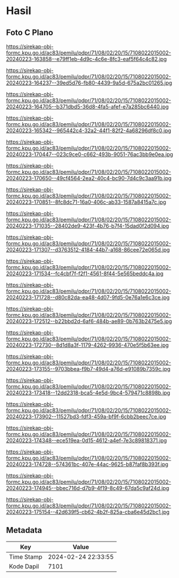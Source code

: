# Hasil

## Foto C Plano

https://sirekap-obj-formc.kpu.go.id/ac83/pemilu/pdpr/71/08/02/20/15/7108022015002-20240223-163858--e79ff1eb-4d9c-4c6e-8fc3-eaf5f64c4c82.jpg

https://sirekap-obj-formc.kpu.go.id/ac83/pemilu/pdpr/71/08/02/20/15/7108022015002-20240223-164237--39ed5d76-fb80-4439-9a5d-675a2bc01265.jpg

https://sirekap-obj-formc.kpu.go.id/ac83/pemilu/pdpr/71/08/02/20/15/7108022015002-20240223-164705--b371dbd5-36d8-4fa5-afef-e7a285bc6440.jpg

https://sirekap-obj-formc.kpu.go.id/ac83/pemilu/pdpr/71/08/02/20/15/7108022015002-20240223-165342--965442c4-32a2-44f1-82f2-4a68296df8c0.jpg

https://sirekap-obj-formc.kpu.go.id/ac83/pemilu/pdpr/71/08/02/20/15/7108022015002-20240223-170447--023c9ce0-c662-493b-9051-76ac3bb9e0ea.jpg

https://sirekap-obj-formc.kpu.go.id/ac83/pemilu/pdpr/71/08/02/20/15/7108022015002-20240223-170650--49cf4564-2ea2-40c4-bc90-7d4c9c3aa91b.jpg

https://sirekap-obj-formc.kpu.go.id/ac83/pemilu/pdpr/71/08/02/20/15/7108022015002-20240223-170851--8fc8dc71-16a0-406c-ab33-1587a8415a7c.jpg

https://sirekap-obj-formc.kpu.go.id/ac83/pemilu/pdpr/71/08/02/20/15/7108022015002-20240223-171035--28402de9-423f-4b76-b7f4-15dad0f2d094.jpg

https://sirekap-obj-formc.kpu.go.id/ac83/pemilu/pdpr/71/08/02/20/15/7108022015002-20240223-171307--d3763512-4184-44b7-a168-86cee72e065d.jpg

https://sirekap-obj-formc.kpu.go.id/ac83/pemilu/pdpr/71/08/02/20/15/7108022015002-20240223-171534--fc4cbf7f-f2f1-4561-8f44-5e565beddc4a.jpg

https://sirekap-obj-formc.kpu.go.id/ac83/pemilu/pdpr/71/08/02/20/15/7108022015002-20240223-171728--d80c82da-ea48-4d07-9fd5-0e76a1e6c3ce.jpg

https://sirekap-obj-formc.kpu.go.id/ac83/pemilu/pdpr/71/08/02/20/15/7108022015002-20240223-172512--b22bbd2d-6af6-484b-ae89-0b763b2475e5.jpg

https://sirekap-obj-formc.kpu.go.id/ac83/pemilu/pdpr/71/08/02/20/15/7108022015002-20240223-172730--8d1d8a3f-1179-4262-9936-470e5f5b63ee.jpg

https://sirekap-obj-formc.kpu.go.id/ac83/pemilu/pdpr/71/08/02/20/15/7108022015002-20240223-173155--9703bbea-f9b7-49d4-a76d-e91089b7359c.jpg

https://sirekap-obj-formc.kpu.go.id/ac83/pemilu/pdpr/71/08/02/20/15/7108022015002-20240223-173418--12dd2318-bca5-4e5d-9bc4-579471c8898b.jpg

https://sirekap-obj-formc.kpu.go.id/ac83/pemilu/pdpr/71/08/02/20/15/7108022015002-20240223-173902--11527bd3-fdf3-459a-bf9f-6cbb2beec7ce.jpg

https://sirekap-obj-formc.kpu.go.id/ac83/pemilu/pdpr/71/08/02/20/15/7108022015002-20240223-174348--ece519ea-0d15-4612-a4ef-7e3c89818371.jpg

https://sirekap-obj-formc.kpu.go.id/ac83/pemilu/pdpr/71/08/02/20/15/7108022015002-20240223-174728--574361bc-407e-44ac-9625-b87faf8b393f.jpg

https://sirekap-obj-formc.kpu.go.id/ac83/pemilu/pdpr/71/08/02/20/15/7108022015002-20240223-174945--bbec716d-d7b9-4f19-8c49-67da5c9af24d.jpg

https://sirekap-obj-formc.kpu.go.id/ac83/pemilu/pdpr/71/08/02/20/15/7108022015002-20240223-175154--42d639f5-cb62-4b2f-825a-cba6e45d2bc1.jpg


## Metadata

| Key        | Value               |
| ---------- | ------------------- |
| Time Stamp | 2024-02-24 22:33:55 |
| Kode Dapil | 7101                |



